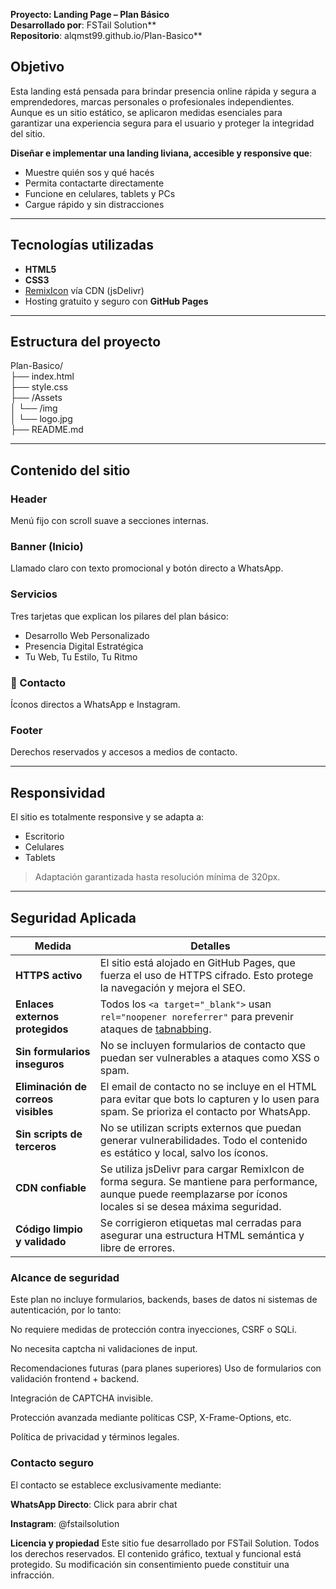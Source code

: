 **Proyecto: Landing Page – Plan Básico**  
**Desarrollado por**: FSTail Solution**  
**Repositorio**: alqmst99.github.io/Plan-Basico**  

## Objetivo
Esta landing está pensada para brindar presencia online rápida y segura a emprendedores, marcas personales o profesionales independientes. Aunque es un sitio estático, se aplicaron medidas esenciales para garantizar una experiencia segura para el usuario y proteger la integridad del sitio.

**Diseñar e implementar una landing liviana, accesible y responsive que**:
- Muestre quién sos y qué hacés
- Permita contactarte directamente
- Funcione en celulares, tablets y PCs
- Cargue rápido y sin distracciones

---

## Tecnologías utilizadas

- **HTML5**
- **CSS3**
- [RemixIcon](https://remixicon.com/) vía CDN (jsDelivr)
- Hosting gratuito y seguro con **GitHub Pages**

---

## Estructura del proyecto

Plan-Basico/  
├── index.html  
├── style.css  
├── /Assets  
│ └── /img  
│ └── logo.jpg  
├── README.md  

---

## Contenido del sitio

### Header
Menú fijo con scroll suave a secciones internas.

### Banner (Inicio)
Llamado claro con texto promocional y botón directo a WhatsApp.

### Servicios
Tres tarjetas que explican los pilares del plan básico:
- Desarrollo Web Personalizado
- Presencia Digital Estratégica
- Tu Web, Tu Estilo, Tu Ritmo

### 🔹 Contacto
Íconos directos a WhatsApp e Instagram.

### Footer
Derechos reservados y accesos a medios de contacto.

---

##  Responsividad

El sitio es totalmente responsive y se adapta a:
-  Escritorio
-  Celulares
-  Tablets

>  Adaptación garantizada hasta resolución mínima de 320px.

---

## Seguridad Aplicada
| Medida                              | Detalles                                                                                                                                                            |
| ----------------------------------- | ------------------------------------------------------------------------------------------------------------------------------------------------------------------- |
| **HTTPS activo**                    | El sitio está alojado en GitHub Pages, que fuerza el uso de HTTPS cifrado. Esto protege la navegación y mejora el SEO.                                              |
| **Enlaces externos protegidos**     | Todos los `<a target="_blank">` usan `rel="noopener noreferrer"` para prevenir ataques de [tabnabbing](https://owasp.org/www-community/attacks/Reverse_Tabnabbing). |
| **Sin formularios inseguros**       | No se incluyen formularios de contacto que puedan ser vulnerables a ataques como XSS o spam.                                                                        |
| **Eliminación de correos visibles** | El email de contacto no se incluye en el HTML para evitar que bots lo capturen y lo usen para spam. Se prioriza el contacto por WhatsApp.                           |
| **Sin scripts de terceros**         | No se utilizan scripts externos que puedan generar vulnerabilidades. Todo el contenido es estático y local, salvo los íconos.                                       |
| **CDN confiable**                   | Se utiliza jsDelivr para cargar RemixIcon de forma segura. Se mantiene para performance, aunque puede reemplazarse por íconos locales si se desea máxima seguridad. |
| **Código limpio y validado**        | Se corrigieron etiquetas mal cerradas para asegurar una estructura HTML semántica y libre de errores.                                                               |


### Alcance de seguridad
Este plan no incluye formularios, backends, bases de datos ni sistemas de autenticación, por lo tanto:

No requiere medidas de protección contra inyecciones, CSRF o SQLi.

No necesita captcha ni validaciones de input.

Recomendaciones futuras (para planes superiores)
Uso de formularios con validación frontend + backend.

Integración de CAPTCHA invisible.

Protección avanzada mediante políticas CSP, X-Frame-Options, etc.

Política de privacidad y términos legales.

### Contacto seguro
El contacto se establece exclusivamente mediante:

**WhatsApp Directo**: Click para abrir chat

**Instagram**: @fstailsolution

**Licencia y propiedad**
Este sitio fue desarrollado por FSTail Solution. Todos los derechos reservados.
El contenido gráfico, textual y funcional está protegido.
Su modificación sin consentimiento puede constituir una infracción.
